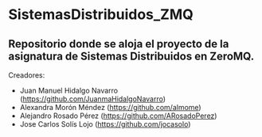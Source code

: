 # SistemasDistribuidos_ZMQ
Repositorio donde se aloja el proyecto de la asignatura de Sistemas Distribuidos en ZeroMQ.
--------------------------------------------------------------------------------------------



Creadores:
  + Juan Manuel Hidalgo Navarro (https://github.com/JuanmaHidalgoNavarro)
  + Alexandra Morón Méndez (https://github.com/almome)
  + Alejandro Rosado Pérez (https://github.com/ARosadoPerez)
  + Jose Carlos Solís Lojo (https://github.com/jocasolo)

